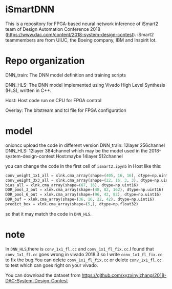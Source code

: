 # iSmartDNN
This is a repository for FPGA-based neural network inference of iSmart2 team of Design Automation Conference 2018 (https://www.dac.com/content/2018-system-design-contest). iSmart2 teammembers are from UIUC, the Boeing company, IBM and Inspirit Iot.


# Repo organization
DNN_train: The DNN model definition and training scripts

DNN_HLS: The DNN model implemented using Vivado High Level Synthesis (HLS), written in C++.

Host: Host code run on CPU for FPGA control

Overlay: The bitstream and tcl file for FPGA configuration

# model
onioncc upload the code in different version
DNN_train: 12layer 256channel
DNN_HLS:   12layer 384channel which may be the model used in the 2018-system-design-contest
Host:maybe 14layer 512channel

you can change the code in the first cell of `ismart2.ipynb` in Host like this:

```py
conv_weight_1x1_all = xlnk.cma_array(shape=(405, 16, 16), dtype=np.uint16)
conv_weight_3x3_all = xlnk.cma_array(shape=(22, 16, 3, 3), dtype=np.uint16)
bias_all = xlnk.cma_array(shape=(67, 16), dtype=np.uint16)
DDR_pool_3_out = xlnk.cma_array(shape=(48, 82, 162), dtype=np.uint16)
DDR_pool_6_out = xlnk.cma_array(shape=(96, 42, 82), dtype=np.uint16)
DDR_buf = xlnk.cma_array(shape=(36, 16, 22, 42), dtype=np.uint16)
predict_box = xlnk.cma_array(shape=(5,), dtype=np.float32)
```

so that it may match the code in `DNN_HLS`.

# note
In `DNN_HLS`,there is `conv_1x1_fl.cc` and `conv_1x1_fl_fix.cc`.I found that `conv_1x1_fl.cc` goes wrong in vivado 2018.3 so I write `conv_1x1_fl_fix.cc` to fix the bug.You can delete `conv_1x1_fl_fix.cc` or delete `conv_1x1_fl.cc` to test which can goes right on your vivado.

You can download the dataset from https://github.com/xyzxinyizhang/2018-DAC-System-Design-Contest
